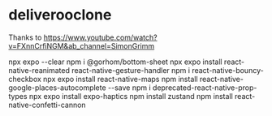 # deliverooclone
Thanks to
https://www.youtube.com/watch?v=FXnnCrfiNGM&ab_channel=SimonGrimm

npx expo --clear
npm i @gorhom/bottom-sheet
npx expo install react-native-reanimated react-native-gesture-handler
npm i react-native-bouncy-checkbox
npx expo install react-native-maps
npm install react-native-google-places-autocomplete --save
npm i deprecated-react-native-prop-types
npx expo install expo-haptics
npm install zustand
npm install react-native-confetti-cannon